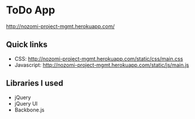 ToDo App
========

http://nozomi-project-mgmt.herokuapp.com/

Quick links
-----------

+ CSS: http://nozomi-project-mgmt.herokuapp.com/static/css/main.css
+ Javascript: http://nozomi-project-mgmt.herokuapp.com/static/js/main.js

Libraries I used
--------------

+ jQuery
+ jQuery UI
+ Backbone.js
